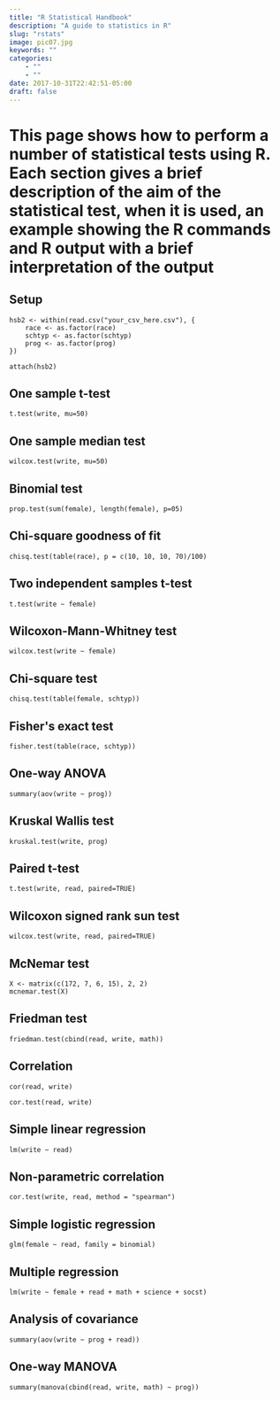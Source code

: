 ```yaml
---
title: "R Statistical Handbook"
description: "A guide to statistics in R"
slug: "rstats"
image: pic07.jpg
keywords: ""
categories: 
    - ""
    - ""
date: 2017-10-31T22:42:51-05:00
draft: false
---
```


# This page shows how to perform a number of statistical tests using R. Each section gives a brief description of the aim of the statistical test, when it is used, an example showing the R commands and R output with a brief interpretation of the output

## Setup

```
hsb2 <- within(read.csv("your_csv_here.csv"), {
    race <- as.factor(race)
    schtyp <- as.factor(schtyp)
    prog <- as.factor(prog)
})

attach(hsb2)
```

## One sample t-test

```
t.test(write, mu=50)

```

## One sample median test

```
wilcox.test(write, mu=50)
```

## Binomial test

```
prop.test(sum(female), length(female), p=05)
```

## Chi-square goodness of fit

```
chisq.test(table(race), p = c(10, 10, 10, 70)/100)
```

## Two independent samples t-test

```
t.test(write ~ female)
```

## Wilcoxon-Mann-Whitney test

```
wilcox.test(write ~ female)
```

## Chi-square test

```
chisq.test(table(female, schtyp))
```

## Fisher's exact test

```
fisher.test(table(race, schtyp))
```

## One-way ANOVA

```
summary(aov(write ~ prog))
```

## Kruskal Wallis test

```
kruskal.test(write, prog)
```

## Paired t-test

```
t.test(write, read, paired=TRUE)
```

## Wilcoxon signed rank sun test

```
wilcox.test(write, read, paired=TRUE)
```

## McNemar test

```
X <- matrix(c(172, 7, 6, 15), 2, 2)
mcnemar.test(X)
```

## Friedman test

```
friedman.test(cbind(read, write, math))
```

## Correlation

```
cor(read, write)
```

```
cor.test(read, write)
```

## Simple linear regression

```
lm(write ~ read)
```

## Non-parametric correlation

```
cor.test(write, read, method = "spearman")
```

## Simple logistic regression

```
glm(female ~ read, family = binomial)
```

## Multiple regression

```
lm(write ~ female + read + math + science + socst)
```

## Analysis of covariance

```
summary(aov(write ~ prog + read))
```

## One-way MANOVA

```
summary(manova(cbind(read, write, math) ~ prog))
```
